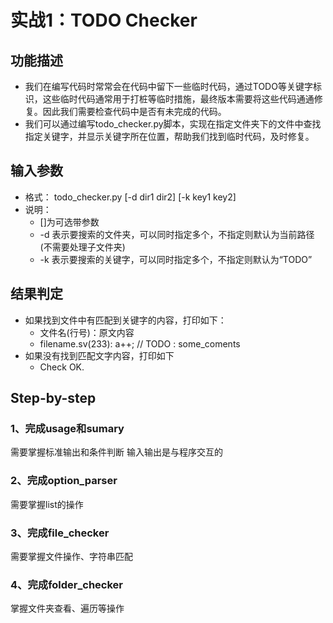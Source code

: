  # 实战1：TODO Checker #
 
 ## 功能描述 ##
- 我们在编写代码时常常会在代码中留下一些临时代码，通过TODO等关键字标识，这些临时代码通常用于打桩等临时措施，最终版本需要将这些代码通通修复。因此我们需要检查代码中是否有未完成的代码。 
- 我们可以通过编写todo_checker.py脚本，实现在指定文件夹下的文件中查找指定关键字，并显示关键字所在位置，帮助我们找到临时代码，及时修复。
 
 ## 输入参数 ##
 + 格式： todo_checker.py [-d dir1 dir2] [-k key1 key2]
 + 说明： 
    + []为可选带参数
    + -d 表示要搜索的文件夹，可以同时指定多个，不指定则默认为当前路径(不需要处理子文件夹)
    + -k 表示要搜索的关键字，可以同时指定多个，不指定则默认为“TODO”
 
 ## 结果判定 ##
 - 如果找到文件中有匹配到关键字的内容，打印如下：
    - 文件名(行号)：原文内容
    - filename.sv(233): a++; // TODO : some_coments
 - 如果没有找到匹配文字内容，打印如下
    - Check OK.
 
 ## Step-by-step ##
 ### 1、完成usage和sumary ###
 需要掌握标准输出和条件判断
 输入输出是与程序交互的
 
 ### 2、完成option_parser ###
 需要掌握list的操作
 
 ### 3、完成file_checker ###
 需要掌握文件操作、字符串匹配
 
 ### 4、完成folder_checker ###
 掌握文件夹查看、遍历等操作
